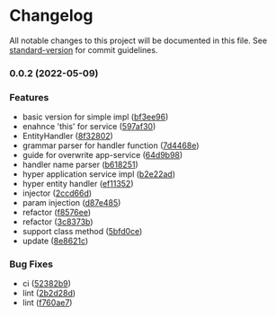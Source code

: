 # Changelog

All notable changes to this project will be documented in this file. See [standard-version](https://github.com/conventional-changelog/standard-version) for commit guidelines.

### 0.0.2 (2022-05-09)


### Features

* basic version for simple impl ([bf3ee96](https://github.com/Soontao/cds-hyper-app-service/commit/bf3ee96e0f4510b5bd486e410ef6897f1a1e6e66))
* enahnce 'this' for service ([597af30](https://github.com/Soontao/cds-hyper-app-service/commit/597af304ec430a6a5c68cc0276718c0d0b7d5891))
* EntityHandler ([8f32802](https://github.com/Soontao/cds-hyper-app-service/commit/8f328020718f069a40a52214e3d6c2d260e06f1a))
* grammar parser for handler function ([7d4468e](https://github.com/Soontao/cds-hyper-app-service/commit/7d4468e1a2867419c5a46030d5c7fd80a0489ee4))
* guide for overwrite app-service ([64d9b98](https://github.com/Soontao/cds-hyper-app-service/commit/64d9b988ae74eb2e47f11794c9005381c6fb4471))
* handler name parser ([b618251](https://github.com/Soontao/cds-hyper-app-service/commit/b6182510a690f77a87917e10eca220058ba3e8af))
* hyper application service impl ([b2e22ad](https://github.com/Soontao/cds-hyper-app-service/commit/b2e22ad85f607e18bbcee991d40faf6463a55ded))
* hyper entity handler ([ef11352](https://github.com/Soontao/cds-hyper-app-service/commit/ef113528c182161c99e5f3cc8ac6914917a0d186))
* injector ([2ccd66d](https://github.com/Soontao/cds-hyper-app-service/commit/2ccd66d373dad3abebbab9b5fa1fff224f8651da))
* param injection ([d87e485](https://github.com/Soontao/cds-hyper-app-service/commit/d87e485a2be94c9f3ddc51f5974e4aa62b47ebb0))
* refactor ([f8576ee](https://github.com/Soontao/cds-hyper-app-service/commit/f8576ee24b58470e16646a46fda7367fe4a6074b))
* refactor ([3c8373b](https://github.com/Soontao/cds-hyper-app-service/commit/3c8373b2694b595468e6bcbadd8c1f589bbec65e))
* support class method ([5bfd0ce](https://github.com/Soontao/cds-hyper-app-service/commit/5bfd0cec9665b7bca9baf1f917f6a771bae9601c))
* update ([8e8621c](https://github.com/Soontao/cds-hyper-app-service/commit/8e8621ceac843cc957d94adb11151cc75aa24e08))


### Bug Fixes

* ci ([52382b9](https://github.com/Soontao/cds-hyper-app-service/commit/52382b9b92a5a426ac68efce664415be38d5315a))
* lint ([2b2d28d](https://github.com/Soontao/cds-hyper-app-service/commit/2b2d28d7331266daf8e59b7c9e73e9c58afc55a7))
* lint ([f760ae7](https://github.com/Soontao/cds-hyper-app-service/commit/f760ae7c78d83f6fc8c019b397c0b3efb7bad0cf))
